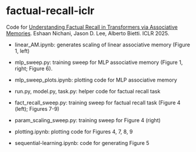 # factual-recall-iclr

Code for [Understanding Factual Recall in Transformers via Associative Memories](https://arxiv.org/abs/2412.06538). Eshaan Nichani, Jason D. Lee, Alberto Bietti. ICLR 2025.

- linear_AM.ipynb: generates scaling of linear associative memory (Figure 1, left)
- mlp_sweep.py: training sweep for MLP associative memory (Figure 1, right; Figure 6).
- mlp_sweep_plots.ipynb: plotting code for MLP associative memory

- run.py, model.py, task.py: helper code for factual recall task
- fact_recall_sweep.py: training sweep for factual recall task (Figure 4 (left); Figures 7-9)
- param_scaling_sweep.py: training sweep for Figure 4 (right)
- plotting.ipynb: plotting code for Figures 4, 7, 8, 9

- sequential-learning.ipynb: code for generating Figure 5
